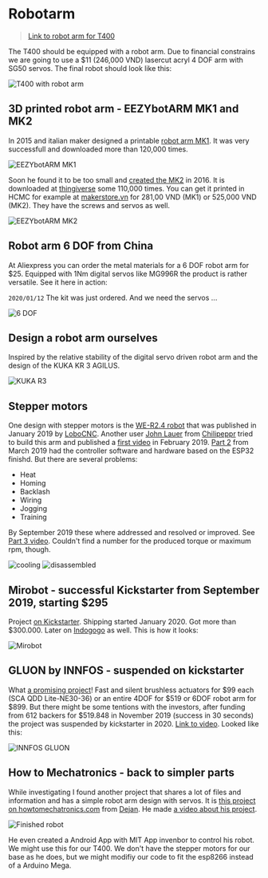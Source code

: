 # Robotarm

> [Link to robot arm for T400](MeArm/README.md)

The T400 should be equipped with a robot arm. Due to financial constrains we are going to use a $11 (246,000 VND) lasercut acryl 4 DOF arm with SG50 servos. The final robot should look like this:

![T400 with robot arm](../docs/T400-robotarm.jpg)

## 3D printed robot arm - EEZYbotARM MK1 and MK2

In 2015 and italian maker designed a printable [robot arm MK1](https://www.thingiverse.com/thing:1015238). It was very successfull and downloaded more than 120,000 times.

![EEZYbotARM MK1](pic/EEZY_MK1.png)

Soon he found it to be too small and [created the MK2](https://www.thingiverse.com/thing:1454048) in 2016. It is downloaded at [thingiverse](https://thingiverse.vom) some 110,000 times. You can get it printed in HCMC for example at [makerstore.vn](http://makerstore.vn) for 281,00 VND (MK1) or 525,000 VND (MK2). They have the screws and servos as well.

![EEZYbotARM MK2](pic/EEZY_MK2.png)

## Robot arm 6 DOF from China

At Aliexpress you can order the metal materials for a 6 DOF robot arm for $25. Equipped with 1Nm digital servos like MG996R the product is rather versatile. See it here in action:

`2020/01/12` The kit was just ordered. And we need the servos ...

![6 DOF](pic/6DOF.jpg)

## Design a robot arm ourselves

Inspired by the relative stability of the digital servo driven robot arm and the design of the KUKA KR 3 AGILUS.

![KUKA R3](pic/inspiration.jpg)

## Stepper motors

One design with stepper motors is the [WE-R2.4 robot](https://www.thingiverse.com/thing:3327968) that was published in January 2019 by [LoboCNC](https://www.thingiverse.com/LoboCNC/about). Another user [John Lauer](https://github.com/chilipeppr) from [Chilipeppr](http://chilipeppr.com/arm) tried to build this arm and published a [first video](https://www.youtube.com/watch?v=tEbJV32GyYU) in February 2019. [Part 2](https://www.youtube.com/watch?v=RdmdFIhCo4M) from March 2019 had the controller software and hardware based on the ESP32 finishd. But there are several problems:

- Heat
- Homing
- Backlash
- Wiring
- Jogging
- Training

By September 2019 these where addressed and resolved or improved. See [Part 3 video](https://www.youtube.com/watch?v=4o3d7_WZ_DQ). Couldn't find a number for the produced torque or maximum rpm, though.

![cooling](pic/inside.jpg)
![disassembled](pic/disassembled.jpg)

## Mirobot - successful Kickstarter from September 2019, starting $295

Project [on Kickstarter](https://www.kickstarter.com/projects/mirobot/mirobot-6-axis-mini-industrial-robot-arm/description). Shipping started January 2020. Got more than $300.000. Later on [Indogogo](https://www.indiegogo.com/projects/mirobot-6-axis-desktop-robot-arm#/) as well. This is how it looks:

![Mirobot](pic/mirobot.jpg)

## GLUON by INNFOS - suspended on kickstarter

What [a promising project](https://www.kickstarter.com/projects/1383636492/the-smallest-servomotor-robotic-arm)! Fast and silent brushless actuators for $99 each (SCA QDD Lite-NE30-36) or an entire 4DOF for $519 or 6DOF robot arm for $899. But there might be some tentions with the investors, after funding from 612 backers for $519.848 in November 2019 (success in 30 seconds) the project was suspended by kickstarter in 2020. [Link to video](https://www.youtube.com/watch?v=-xzvWhRDGDU). Looked like this:

![INNFOS GLUON](pic/gluon.jpg)

## How to Mechatronics - back to simpler parts

While investigating I found another project that shares a lot of files and information and has a simple robot arm design with servos. It is [this project on howtomechatronics.com](https://howtomechatronics.com/projects/arduino-robot-arm-and-mecanum-wheels-platform-automatic-operation/) from [Dejan](https://howtomechatronics.com/author/howtom12_wp/). He made [a video about his project](https://youtu.be/LBNRGBY5zN8).

![Finished robot](pic/howtomechatronics.jpg)

He even created a Android App with MIT App invenbor to control his robot. We might use this for our T400. We don't have the stepper motors for our base as he does, but we might modifiy our code to fit the esp8266 instead of a Arduino Mega.
